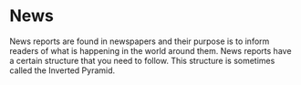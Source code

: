 # News
News reports are found in newspapers and their purpose is to inform readers of what is happening in the world around them. News reports have a certain structure that you need to follow. This structure is sometimes called the Inverted Pyramid.

